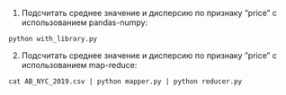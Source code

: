 1. Подсчитать среднее значение и дисперсию по признаку ”price” с использованием pandas-numpy:

```python with_library.py```

2. Подсчитать среднее значение и дисперсию по признаку ”price” с использованием map-reduce:

```cat AB_NYC_2019.csv | python mapper.py | python reducer.py```
